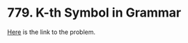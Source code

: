 # 779. K-th Symbol in Grammar

[Here](https://leetcode.com/problems/k-th-symbol-in-grammar/) is the link to the problem.